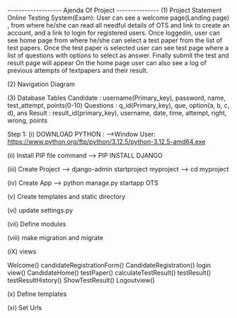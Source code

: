 -------------------  Ajenda Of Project  ---------------
(1) Project Statement
    Online Testing System(Exam):
    User can see a welcome page(Landing page) , from where he/she can read all needful
    details of OTS and link to create an account, and a link to login for registered users.
    Once loggedin, user can see home page from where he/she can select a test paper from the 
    list of test papers.
    Once the test paper is selected user can see test page where a list of questions with options 
    to select as answer. Finally submit the test and result page will appear
    On the home page user can also see a log of previous attempts of textpapers and their result.

(2) Navigation Diagram



(3) Database
Tables
Candidate : username(Primary_key), password, name, test_attempt, points(0-10)
Questions : q_id(Primary_key), que, option(a, b, c, d), ans
Result    : result_id(primary_key), username, date, time, attempt, right, wrong, points


Step 1:
(i) DOWNLOAD PYTHON : 
 -->Window User: https://www.python.org/ftp/python/3.12.5/python-3.12.5-amd64.exe

(ii) Install PIP file
command
 --> PIP INSTALL DJANGO

(iii) Create Project
 --> django-admin startproject myproject
 --> cd myproject

(iv) Create App
 --> python manage.py startapp OTS

(v) Create templates and static directory

(vi) update settings.py

(vii) Define modules

(viii) make migration and migrate

(iX) views

Welcome()
candidateRegistrationForm()
CandidateRegistration()
login view()
CandidateHome()
testPaper()
calculateTestResult()
testResult()
testResultHistory()
ShowTestResult()
Logoutview()


(x) Define templates

(xi) Set Urls 

  
